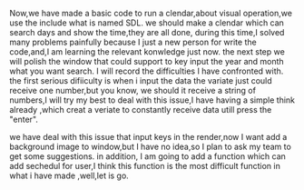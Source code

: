 Now,we have made a basic code to run a clendar,about visual operation,we use the include what is named SDL.
we should make a clendar which can search days and show the time,they are all done, during this time,I solved many problems painfully because I just a new person for write the code,and,I am learning the relevant konwledge just now.
the next step we will polish the window that could support to key input the year and month what you want search. I will record the difficulties I have confronted with. the first serious difiiculty is  when i input the data the variate
just could receive one number,but you know, we should it receive a string of numbers,I will try my best to deal with this issue,I have having a simple think already ,which creat a veriate to constantly receive data utill press the "enter".  

we have deal with this issue that input keys in the render,now I want add a background image to window,but I have no idea,so I plan to ask my team to get some suggestions. in addition, I am going to add a function which can add sechedul for user,I think this function is the most difficult function in what i have made ,well,let is go.

